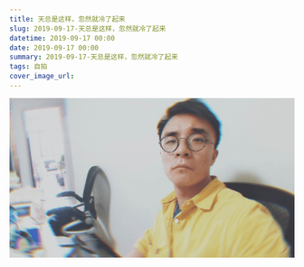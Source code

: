 ```yaml
---
title: 天总是这样，忽然就冷了起来
slug: 2019-09-17-天总是这样，忽然就冷了起来
datetime: 2019-09-17 00:00
date: 2019-09-17 00:00
summary: 2019-09-17-天总是这样，忽然就冷了起来
tags: 自拍
cover_image_url: 
---
```

![31852-c0uwm4r7lzw.png](../assets/2019/09/830499272.png)